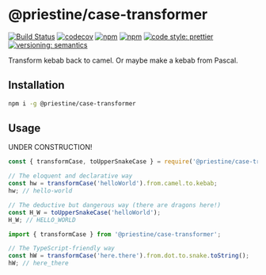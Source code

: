 # @priestine/case-transformer

[![Build Status](https://travis-ci.org/priestine/case-transformer.svg?branch=master)](https://travis-ci.org/priestine/case-transformer)
[![codecov](https://codecov.io/gh/priestine/case-transformer/branch/master/graph/badge.svg)](https://codecov.io/gh/priestine/case-transformer)
[![npm](https://img.shields.io/npm/dt/@priestine/case-transformer.svg)](https://www.npmjs.com/package/@priestine/case-transformer)
[![npm](https://img.shields.io/npm/v/@priestine/case-transformer.svg)](https://www.npmjs.com/package/@priestine/case-transformer)
[![code style: prettier](https://img.shields.io/badge/code_style-prettier-ff69b4.svg)](https://github.com/prettier/prettier)
[![versioning: semantics](https://img.shields.io/badge/versioning-semantics-912e5c.svg)](https://github.com/priestine/semantics)

Transform kebab back to camel.  Or maybe make a kebab from Pascal.

## Installation

```bash
npm i -g @priestine/case-transformer
```

## Usage

UNDER CONSTRUCTION!

```javascript
const { transformCase, toUpperSnakeCase } = require('@priestine/case-transformer');

// The eloquent and declarative way
const hw = transformCase('helloWorld').from.camel.to.kebab;
hw; // hello-world

// The deductive but dangerous way (there are dragons here!)
const H_W = toUpperSnakeCase('helloWorld');
H_W; // HELLO_WORLD
```

```typescript
import { transformCase } from '@priestine/case-transformer';

// The TypeScript-friendly way
const hW = transformCase('here.there').from.dot.to.snake.toString();
hW; // here_there
```
